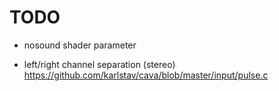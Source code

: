 # TODO

- nosound shader parameter

- left/right channel separation (stereo) https://github.com/karlstav/cava/blob/master/input/pulse.c
